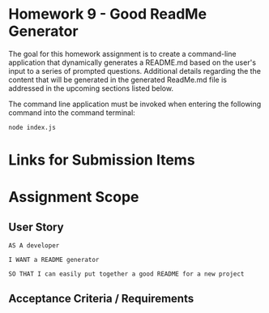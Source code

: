 # Homework 9 - Good ReadMe Generator

The goal for this homework assignment is to create a command-line application that dynamically generates a README.md based on the user's input to a series of prompted questions. Additional details regarding the the content that will be generated in the generated ReadMe.md file is addressed in the upcoming sections listed below.

The command line application must be invoked when entering the following command into the command terminal:

```sh
node index.js
```

# Links for Submission Items

# Assignment Scope

## User Story

```
AS A developer

I WANT a README generator

SO THAT I can easily put together a good README for a new project
```

## Acceptance Criteria / Requirements
